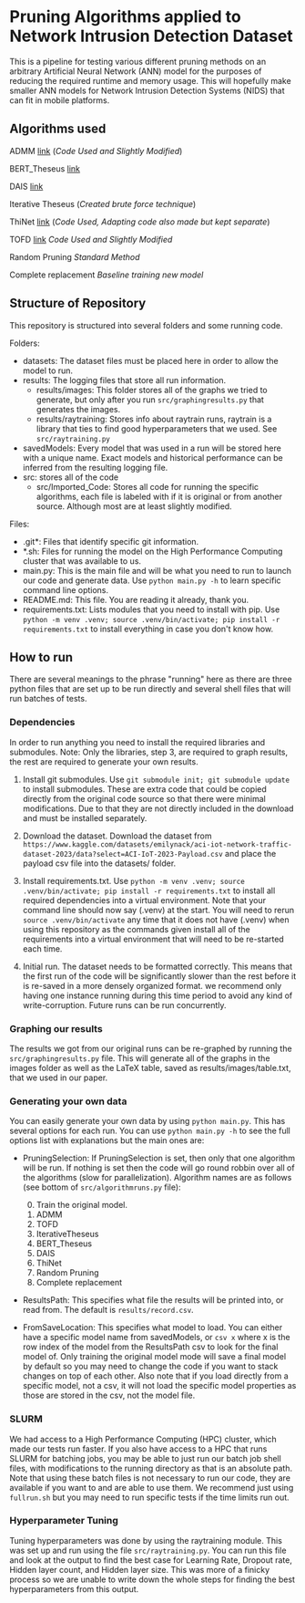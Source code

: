 # Pruning Algorithms applied to Network Intrusion Detection Dataset

This is a pipeline for testing various different pruning methods on an arbitrary Artificial Neural Network (ANN) model for the purposes of reducing the required runtime and memory usage. This will hopefully make smaller ANN models for Network Intrusion Detection Systems (NIDS) that can fit in mobile platforms.

## Algorithms used

ADMM [link](https://github.com/leegs52/admm_joint_pruning) (*Code Used and Slightly Modified*)

BERT_Theseus [link](https://arxiv.org/pdf/2002.02925)

DAIS [link](https://arxiv.org/pdf/2011.02166)

Iterative Theseus (*Created brute force technique*)

ThiNet [link](https://github.com/Roll920/ThiNet_Code/tree/master) (*Code Used, Adapting code also made but kept separate*)

TOFD [link](https://github.com/ArchipLab-LinfengZhang/Task-Oriented-Feature-Distillation/commit/fcfd4be5ff773d2d27adccdc7df206cdf502800e) *Code Used and Slightly Modified*

Random Pruning *Standard Method*

Complete replacement *Baseline training new model*


## Structure of Repository

This repository is structured into several folders and some running code.

Folders:
- datasets: The dataset files must be placed here in order to allow the model to run.
- results: The logging files that store all run information.
    - results/images: This folder stores all of the graphs we tried to generate, but only after you run `src/graphingresults.py` that generates the images.
    - results/raytraining: Stores info about raytrain runs, raytrain is a library that ties to find good hyperparameters that we used. See `src/raytraining.py`
- savedModels: Every model that was used in a run will be stored here with a unique name. Exact models  and historical performance can be inferred from the resulting logging file.
- src: stores all of the code
    - src/Imported_Code: Stores all code for running the specific algorithms, each file is labeled with if it is original or from another source. Although most are at least slightly modified.

Files:
- .git*: Files that identify specific git information.
- *.sh: Files for running the model on the High Performance Computing cluster that was available to us.
- main.py: This is the main file and will be what you need to run to launch our code and generate data. Use `python main.py -h` to learn specific command line options. 
- README.md: This file. You are reading it already, thank you.
- requirements.txt: Lists modules that you need to install with pip. Use `python -m venv .venv; source .venv/bin/activate; pip install -r requirements.txt` to install everything in case you don't know how.


## How to run

There are several meanings to the phrase "running" here as there are three python files that are set up to be run directly and several shell files that will run batches of tests.

### Dependencies

In order to run anything you need to install the required libraries and submodules.
Note: Only the libraries, step 3, are required to graph results, the rest are required to generate your own results.

1. Install git submodules. Use `git submodule init; git submodule update` to install submodules. These are extra code that could be copied directly from the original code source so that there were minimal modifications. Due to that they are not directly included in the download and must be installed separately.

2. Download the dataset. Download the dataset from `https://www.kaggle.com/datasets/emilynack/aci-iot-network-traffic-dataset-2023/data?select=ACI-IoT-2023-Payload.csv` and place the payload csv file into the datasets/ folder.

3. Install requirements.txt. Use `python -m venv .venv; source .venv/bin/activate; pip install -r requirements.txt` to install all required dependencies into a virtual environment. Note that your command line should now say (.venv) at the start. You will need to rerun `source .venv/bin/activate` any time that it does not have (.venv) when using this repository as the commands given install all of the requirements into a virtual environment that will need to be re-started each time. 

4. Initial run. The dataset needs to be formatted correctly. This means that the first run of the code will be significantly slower than the rest before it is re-saved in a more densely organized format. we recommend only having one instance running during this time period to avoid any kind of write-corruption. Future runs can be run concurrently. 

### Graphing our results

The results we got from our original runs can be re-graphed by running the `src/graphingresults.py` file. This will generate all of the graphs in the images folder as well as the LaTeX table, saved as results/images/table.txt, that we used in our paper.

### Generating your own data

You can easily generate your own data by using `python main.py`. This has several options for each run. You can use `python main.py -h` to see the full options list with explanations but the main ones are:

- PruningSelection: If PruningSelection is set, then only that one algorithm will be run. If nothing is set then the code will go round robbin over all of the algorithms (slow for parallelization). Algorithm names are as follows (see bottom of `src/algorithmruns.py` file):

    0. Train the original model.
    1. ADMM
    2. TOFD
    3. IterativeTheseus
    4. BERT_Theseus
    5. DAIS
    6. ThiNet
    7. Random Pruning
    8. Complete replacement
- ResultsPath: This specifies what file the results will be printed into, or read from. The default is `results/record.csv`.
- FromSaveLocation: This specifies what model to load. You can either have a specific model name from savedModels, or `csv x` where x is the row index of the model from the ResultsPath csv to look for the final model of. Only training the original model mode will save a final model by default so you may need to change the code if you want to stack changes on top of each other. Also note that if you load directly from a specific model, not a csv, it will not load the specific model properties as those are stored in the csv, not the model file.

### SLURM

We had access to a High Performance Computing (HPC) cluster, which made our tests run faster. If you also have access to a HPC that runs SLURM for batching jobs, you may be able to just run our batch job shell files, with modifications to the running directory as that is an absolute path. Note that using these batch files is not necessary to run our code, they are available if you want to and are able to use them. We recommend just using `fullrun.sh` but you may need to run specific tests if the time limits run out.

### Hyperparameter Tuning

Tuning hyperparameters was done by using the raytraining module. This was set up and run using the file `src/raytraining.py`. You can run this file and look at the output to find the best case for Learning Rate, Dropout rate, Hidden layer count, and Hidden layer size. This was more of a finicky process so we are unable to write down the whole steps for finding the best hyperparameters from this output.